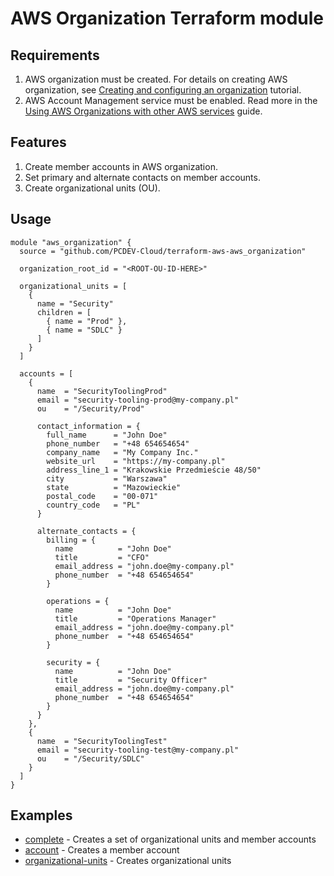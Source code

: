 # AWS Organization Terraform module

## Requirements
1. AWS organization must be created. For details on creating AWS organization, see [Creating and configuring an organization](https://docs.aws.amazon.com/organizations/latest/userguide/orgs_tutorials_basic.html#tutorial-orgs-step1) tutorial.
2. AWS Account Management service must be enabled. Read more in the [Using AWS Organizations with other AWS services](https://docs.aws.amazon.com/organizations/latest/userguide/orgs_integrate_services.html) guide.

## Features
1. Create member accounts in AWS organization.
2. Set primary and alternate contacts on member accounts.
3. Create organizational units (OU).

## Usage

```hcl
module "aws_organization" {
  source = "github.com/PCDEV-Cloud/terraform-aws-aws_organization"

  organization_root_id = "<ROOT-OU-ID-HERE>"

  organizational_units = [
    {
      name = "Security"
      children = [
        { name = "Prod" },
        { name = "SDLC" }
      ]
    }
  ]

  accounts = [
    {
      name  = "SecurityToolingProd"
      email = "security-tooling-prod@my-company.pl"
      ou    = "/Security/Prod"

      contact_information = {
        full_name      = "John Doe"
        phone_number   = "+48 654654654"
        company_name   = "My Company Inc."
        website_url    = "https://my-company.pl"
        address_line_1 = "Krakowskie Przedmieście 48/50"
        city           = "Warszawa"
        state          = "Mazowieckie"
        postal_code    = "00-071"
        country_code   = "PL"
      }

      alternate_contacts = {
        billing = {
          name          = "John Doe"
          title         = "CFO"
          email_address = "john.doe@my-company.pl"
          phone_number  = "+48 654654654"
        }

        operations = {
          name          = "John Doe"
          title         = "Operations Manager"
          email_address = "john.doe@my-company.pl"
          phone_number  = "+48 654654654"
        }

        security = {
          name          = "John Doe"
          title         = "Security Officer"
          email_address = "john.doe@my-company.pl"
          phone_number  = "+48 654654654"
        }
      }
    },
    {
      name  = "SecurityToolingTest"
      email = "security-tooling-test@my-company.pl"
      ou    = "/Security/SDLC"
    }
  ]
}
```

## Examples

- [complete](https://github.com/PCDEV-Cloud/terraform-aws-aws_organization/tree/main/examples/complete) - Creates a set of organizational units and member accounts
- [account](https://github.com/PCDEV-Cloud/terraform-aws-aws_organization/tree/main/examples/account) - Creates a member account
- [organizational-units](https://github.com/PCDEV-Cloud/terraform-aws-aws_organization/tree/main/examples/organizational-units) - Creates organizational units
